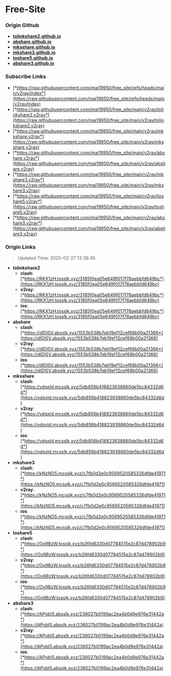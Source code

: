 # Free-Site

### Origin Github

- [**tolinkshare2.github.io**](https://github.com/tolinkshare2/tolinkshare2.github.io)
- [**abshare.github.io**](https://github.com/abshare/abshare.github.io)
- [**mksshare.github.io**](https://github.com/mksshare/mksshare.github.io)
- [**mkshare3.github.io**](https://github.com/mkshare3/mkshare3.github.io)
- [**toshare5.github.io**](https://github.com/toshare5/toshare5.github.io)
- [**abshare3.github.io**](https://github.com/abshare3/abshare3.github.io)

### Subscribe Links

- [*https://raw.githubusercontent.com/mai19950/free_site/refs/heads/main/v2ray/index*](https://raw.githubusercontent.com/mai19950/free_site/refs/heads/main/v2ray/index)
- [*https://raw.githubusercontent.com/mai19950/free_site/main/v2ray/tolinkshare2.v2ray*](https://raw.githubusercontent.com/mai19950/free_site/main/v2ray/tolinkshare2.v2ray)
- [*https://raw.githubusercontent.com/mai19950/free_site/main/v2ray/mksshare.v2ray*](https://raw.githubusercontent.com/mai19950/free_site/main/v2ray/mksshare.v2ray)
- [*https://raw.githubusercontent.com/mai19950/free_site/main/v2ray/abshare.v2ray*](https://raw.githubusercontent.com/mai19950/free_site/main/v2ray/abshare.v2ray)
- [*https://raw.githubusercontent.com/mai19950/free_site/main/v2ray/mkshare3.v2ray*](https://raw.githubusercontent.com/mai19950/free_site/main/v2ray/mkshare3.v2ray)
- [*https://raw.githubusercontent.com/mai19950/free_site/main/v2ray/toshare5.v2ray*](https://raw.githubusercontent.com/mai19950/free_site/main/v2ray/toshare5.v2ray)
- [*https://raw.githubusercontent.com/mai19950/free_site/main/v2ray/abshare3.v2ray*](https://raw.githubusercontent.com/mai19950/free_site/main/v2ray/abshare3.v2ray)

### Origin Links

> Updated Time: 2025-02-27 13:38:45

- **tolinkshare2**
  - **clash**: [*https://RKX1zH.tosslk.xyz/3185f0ea05e649f017f78aebbfd649bc*](https://RKX1zH.tosslk.xyz/3185f0ea05e649f017f78aebbfd649bc)
  - **v2ray**: [*https://RKX1zH.tosslk.xyz/3185f0ea05e649f017f78aebbfd649bc*](https://RKX1zH.tosslk.xyz/3185f0ea05e649f017f78aebbfd649bc)
  - **ios**: [*https://RKX1zH.tosslk.xyz/3185f0ea05e649f017f78aebbfd649bc*](https://RKX1zH.tosslk.xyz/3185f0ea05e649f017f78aebbfd649bc)
- **abshare**
  - **clash**: [*https://dIDlSV.absslk.xyz/1553b538b7eb19ef12cef68b00a21366*](https://dIDlSV.absslk.xyz/1553b538b7eb19ef12cef68b00a21366)
  - **v2ray**: [*https://dIDlSV.absslk.xyz/1553b538b7eb19ef12cef68b00a21366*](https://dIDlSV.absslk.xyz/1553b538b7eb19ef12cef68b00a21366)
  - **ios**: [*https://dIDlSV.absslk.xyz/1553b538b7eb19ef12cef68b00a21366*](https://dIDlSV.absslk.xyz/1553b538b7eb19ef12cef68b00a21366)
- **mksshare**
  - **clash**: [*https://vdqxId.mcsslk.xyz/5db856b418823938860de5bc84332d6d*](https://vdqxId.mcsslk.xyz/5db856b418823938860de5bc84332d6d)
  - **v2ray**: [*https://vdqxId.mcsslk.xyz/5db856b418823938860de5bc84332d6d*](https://vdqxId.mcsslk.xyz/5db856b418823938860de5bc84332d6d)
  - **ios**: [*https://vdqxId.mcsslk.xyz/5db856b418823938860de5bc84332d6d*](https://vdqxId.mcsslk.xyz/5db856b418823938860de5bc84332d6d)
- **mkshare3**
  - **clash**: [*https://kNzNO5.mcsslk.xyz/c7fb0d2e0c9569520585326dfde41971*](https://kNzNO5.mcsslk.xyz/c7fb0d2e0c9569520585326dfde41971)
  - **v2ray**: [*https://kNzNO5.mcsslk.xyz/c7fb0d2e0c9569520585326dfde41971*](https://kNzNO5.mcsslk.xyz/c7fb0d2e0c9569520585326dfde41971)
  - **ios**: [*https://kNzNO5.mcsslk.xyz/c7fb0d2e0c9569520585326dfde41971*](https://kNzNO5.mcsslk.xyz/c7fb0d2e0c9569520585326dfde41971)
- **toshare5**
  - **clash**: [*https://Ox9BzW.tosslk.xyz/b26fd6330d07784515e2c87d478902b9*](https://Ox9BzW.tosslk.xyz/b26fd6330d07784515e2c87d478902b9)
  - **v2ray**: [*https://Ox9BzW.tosslk.xyz/b26fd6330d07784515e2c87d478902b9*](https://Ox9BzW.tosslk.xyz/b26fd6330d07784515e2c87d478902b9)
  - **ios**: [*https://Ox9BzW.tosslk.xyz/b26fd6330d07784515e2c87d478902b9*](https://Ox9BzW.tosslk.xyz/b26fd6330d07784515e2c87d478902b9)
- **abshare3**
  - **clash**: [*https://APobI5.absslk.xyz/236027b0199ac2ea4b0d9e976e31442a*](https://APobI5.absslk.xyz/236027b0199ac2ea4b0d9e976e31442a)
  - **v2ray**: [*https://APobI5.absslk.xyz/236027b0199ac2ea4b0d9e976e31442a*](https://APobI5.absslk.xyz/236027b0199ac2ea4b0d9e976e31442a)
  - **ios**: [*https://APobI5.absslk.xyz/236027b0199ac2ea4b0d9e976e31442a*](https://APobI5.absslk.xyz/236027b0199ac2ea4b0d9e976e31442a)
